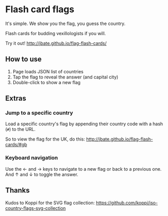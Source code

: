 Flash card flags
=========
It's simple. We show you the flag, you guess the country. 

Flash cards for budding vexillologists if you will.

Try it out! http://jbate.github.io/flag-flash-cards/

How to use
----------
1. Page loads JSON list of countries
2. Tap the flag to reveal the answer (and capital city)
3. Double-click to show a new flag

Extras
------
### Jump to a specific country
Load a specific country's flag by appending their country code with a hash (`#`) to the URL.

So to view the flag for the UK, do this: http://jbate.github.io/flag-flash-cards/#gb

### Keyboard navigation
Use the &larr; and &rarr; keys to navigate to a new flag or back to a previous one.
And &uarr; and &darr; to toggle the answer.

Thanks
------
Kudos to Koppi for the SVG flag collection:
https://github.com/koppi/iso-country-flags-svg-collection
